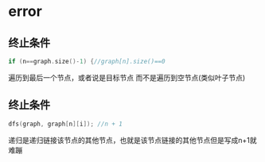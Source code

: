 # error
## 终止条件
```cpp
if (n==graph.size()-1) {//graph[n].size()==0
```
遍历到最后一个节点，或者说是目标节点
而不是遍历到空节点(类似叶子节点)

## 终止条件
```cpp
dfs(graph, graph[n][i]); //n + 1
```
递归是递归链接该节点的其他节点，也就是该节点链接的其他节点但是写成n+1就难蹦
